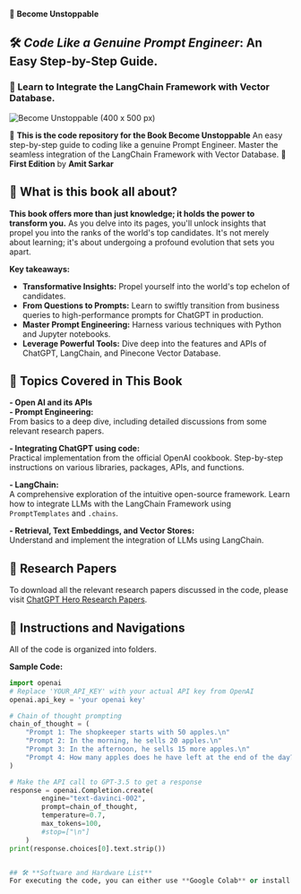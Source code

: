  🚀 **Become Unstoppable**
## 🛠️ *Code Like a Genuine Prompt Engineer*: An Easy Step-by-Step Guide.
### 🔗 Learn to Integrate the LangChain Framework with Vector Database.




  ![Become Unstoppable (400 x 500 px)](https://github.com/ChatGPTHero/Code-Like-a-Genuine-Prompt-Engineer-An-Easy-Step-by-Step-Guide.-First-Edition/assets/146596849/776d17e5-63ef-4bca-a0b4-94fbb6dc4843)

📔 **This is the code repository for the Book Become Unstoppable** 
An easy step-by-step guide to coding like a genuine Prompt Engineer. Master the seamless integration of the LangChain Framework with Vector Database. 
📘 **First Edition** by **Amit Sarkar**


## 📘 **What is this book all about?**

**This book offers more than just knowledge; it holds the power to transform you.** As you delve into its pages, you'll unlock insights that propel you into the ranks of the world's top candidates. It's not merely about learning; it's about undergoing a profound evolution that sets you apart.

**Key takeaways:**  
- **Transformative Insights:** Propel yourself into the world's top echelon of candidates.
- **From Questions to Prompts:** Learn to swiftly transition from business queries to high-performance prompts for ChatGPT in production.
- **Master Prompt Engineering:** Harness various techniques with Python and Jupyter notebooks.
- **Leverage Powerful Tools:** Dive deep into the features and APIs of ChatGPT, LangChain, and Pinecone Vector Database.

## 📘 Topics Covered in This Book

**- Open AI and its APIs**  
**- Prompt Engineering:**  
  From basics to a deep dive, including detailed discussions from some relevant research papers.

**- Integrating ChatGPT using code:**  
  Practical implementation from the official OpenAI cookbook. Step-by-step instructions on various libraries, packages, APIs, and functions.

**- LangChain:**  
  A comprehensive exploration of the intuitive open-source framework. Learn how to integrate LLMs with the LangChain Framework using `PromptTemplates` and `.chains`.

**- Retrieval, Text Embeddings, and Vector Stores:**  
  Understand and implement the integration of LLMs using LangChain.

  ## 📜 **Research Papers**
To download all the relevant research papers discussed in the code, please visit [ChatGPT Hero Research Papers](https://www.chatgpthero.io/book-research-papers/).

## 📁 **Instructions and Navigations**
All of the code is organized into folders. 

**Sample Code:**
```python
import openai
# Replace 'YOUR_API_KEY' with your actual API key from OpenAI
openai.api_key = 'your openai key'

# Chain of thought prompting
chain_of_thought = (
    "Prompt 1: The shopkeeper starts with 50 apples.\n"
    "Prompt 2: In the morning, he sells 20 apples.\n"
    "Prompt 3: In the afternoon, he sells 15 more apples.\n"
    "Prompt 4: How many apples does he have left at the end of the day?"
)

# Make the API call to GPT-3.5 to get a response
response = openai.Completion.create(
        engine="text-davinci-002",
        prompt=chain_of_thought,
        temperature=0.7,
        max_tokens=100,
        #stop=["\n"]
    )
print(response.choices[0].text.strip())


## 🛠️ **Software and Hardware List**
For executing the code, you can either use **Google Colab** or install **Anaconda** to run the codes on Jupyter notebooks.
